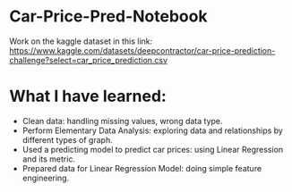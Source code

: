 # Car-Price-Pred-Notebook
Work on the kaggle dataset in this link: https://www.kaggle.com/datasets/deepcontractor/car-price-prediction-challenge?select=car_price_prediction.csv

# What I have learned:
- Clean data: handling missing values, wrong data type.
- Perform Elementary Data Analysis: exploring data and relationships by different types of graph.
- Used a predicting model to predict car prices: using Linear Regression and its metric.
- Prepared data for Linear Regression Model: doing simple feature engineering.
